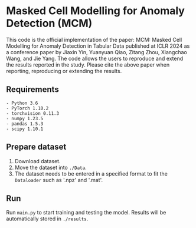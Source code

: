 # Masked Cell Modelling for Anomaly Detection (MCM)

This code is the official implementation of the paper: MCM: Masked Cell Modelling for Anomaly Detection in Tabular Data published at ICLR 2024 as a conference paper by Jiaxin Yin, Yuanyuan Qiao, Zitang Zhou, Xiangchao Wang, and Jie Yang. The code allows the users to reproduce and extend the results reported in the study. Please cite the above paper when reporting, reproducing or extending the results.

## Requirements
```
- Python 3.6
- PyTorch 1.10.2
- torchvision 0.11.3
- numpy 1.23.5
- pandas 1.5.3
- scipy 1.10.1
```

## Prepare dataset
   1) Download dataset.
   2) Move the dataset into `./Data`. 
   3) The dataset needs to be entered in a specified format to fit the `Dataloader` such as '.npz' and '.mat'.

## Run
Run `main.py` to start training and testing the model. Results will be automatically stored in `./results`.
